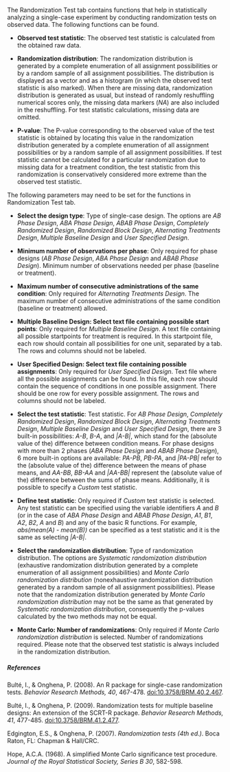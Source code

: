 The Randomization Test tab contains functions that help in statistically analyzing a single-case experiment by conducting randomization tests on observed data. The following functions can be found.

* **Observed test statistic**: The observed test statistic is calculated from the obtained raw data.

* **Randomization distribution**: The randomization distribution is generated by a complete enumeration of all assignment possibilities or by a random sample of all assignment possibilities. The distribution is displayed as a vector and as a histogram (in which the observed test statistic is also marked). When there are missing data, randomization distribution is generated as usual, but instead of randomly reshuffling numerical scores only, the missing data markers (*NA*) are also included in the reshuffling. For test statistic calculations, missing data are omitted. 

* **P-value**: The P-value corresponding to the observed value of the test statistic is obtained by locating this value in the randomization distribution generated by a complete enumeration of all assignment possibilities or by a random sample of all assignment possibilities. If test statistic cannot be calculated for a particular randomization due to missing data for a treatment condition, the test statistic from this randomization is conservatively considered more extreme than the observed test statistic.

The following parameters may need to be set for the functions in Randomization Test tab.

* **Select the design type**: Type of single-case design. The options are *AB Phase Design*, *ABA Phase Design*, *ABAB Phase Design*, *Completely Randomized Design*, *Randomized Block Design*, *Alternating Treatments Design*, *Multiple Baseline Design* and *User Specified Design*.

* **Minimum number of observations per phase**: Only required for phase designs (*AB Phase Design*, *ABA Phase Design* and *ABAB Phase Design*). Minimum number of observations needed per phase (baseline or treatment).

* **Maximum number of consecutive administrations of the same condition**: Only required for *Alternating Treatments Design*. The maximum number of consecutive administrations of the same condition (baseline or treatment) allowed.

* **Multiple Baseline Design: Select text file containing possible start points**: Only required for *Multiple Baseline Design*. A text file containing all possible startpoints for treatment is required. In this startpoint file, each row should contain all possibilities for one unit, separated by a tab. The rows and columns should not be labeled.

* **User Specified Design: Select text file containing possible assignments**: Only required for *User Specified Design*. Text file where all the possible assignments can be found. In this file, each row should contain the sequence of conditions in one possible assignment. There should be one row for every possible assignment. The rows and columns should not be labeled.

* **Select the test statistic**: Test statistic. For *AB Phase Design*, *Completely Randomized Design*, *Randomized Block Design*, *Alternating Treatments Design*, *Multiple Baseline Design* and *User Specified Design*, there are 3 built-in possibilities: *A-B*, *B-A*, and *|A-B|*, which stand for the (absolute value of the) difference between condition means. For phase designs with more than 2 phases (*ABA Phase Design* and *ABAB Phase Design*), 6 more built-in options are available: *PA-PB*, *PB-PA*, and *|PA-PB|* refer to the (absolute value of the) difference between the means of phase means, and *AA-BB*, *BB-AA* and *|AA-BB|* represent the (absolute value of the) difference between the sums of phase means. Additionally, it is possible to specify a *Custom* test statistic.

* **Define test statistic**: Only required if *Custom* test statistic is selected. Any test statistic can be specified using the variable identifiers *A* and *B* (or in the case of *ABA Phase Design* and *ABAB Phase Design*, *A1*, *B1*, *A2*, *B2*, *A* and *B*) and any of the basic R functions. For example, *abs(mean(A) - mean(B))* can be specified as a test statistic and it is the same as selecting *|A-B|*.

* **Select the randomization distribution**: Type of randomization distribution. The options are *Systematic randomization distribution* (exhaustive randomization distribution generated by a complete enumeration of all assignment possibilities) and *Monte Carlo randomization distribution* (nonexhaustive randomization distribution generated by a random sample of all assignment possibilities). Please note that the randomization distribution generated by *Monte Carlo randomization distribution* may not be the same as that generated by *Systematic randomization distribution*, consequently the p-values calculated by the two methods may not be equal.

* **Monte Carlo: Number of randomizations**: Only required if *Monte Carlo randomization distribution* is selected. Number of randomizations required. Please note that the observed test statistic is always included in the randomization distribution.

##### **References**

Bult&eacute;, I., & Onghena, P. (2008). An R package for single-case randomization tests. *Behavior Research Methods, 40*, 467-478. [doi:10.3758/BRM.40.2.467](https://link.springer.com/article/10.3758/BRM.40.2.467).

Bult&eacute;, I., & Onghena, P. (2009). Randomization tests for multiple baseline designs: An extension of the SCRT-R package. *Behavior Research Methods, 41*, 477-485. [doi:10.3758/BRM.41.2.477](https://link.springer.com/article/10.3758/BRM.41.2.477).

Edgington, E.S., & Onghena, P. (2007). *Randomization tests (4th ed.)*. Boca Raton, FL: Chapman & Hall/CRC.

Hope, A.C.A. (1968). A simplified Monte Carlo significance test procedure. *Journal of the Royal Statistical Society, Series B 30*, 582-598.

